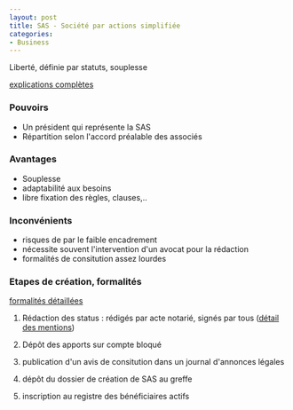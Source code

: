 ```yaml
---
layout: post
title: SAS - Société par actions simplifiée
categories:
- Business
---
```

Liberté, définie par statuts, souplesse

[explications complètes](https://droit-finances.commentcamarche.com/contents/1559-sas-societe-par-actions-simplifiee-definition-et-statuts)

### Pouvoirs
* Un président qui représente la SAS
* Répartition selon l'accord préalable des associés
	
### Avantages
* Souplesse
* adaptabilité aux besoins
* libre fixation des règles, clauses,..

### Inconvénients
* risques de par le faible encadrement
* nécessite souvent l'intervention d'un avocat pour la rédaction
* formalités de consitution assez lourdes

### Etapes de création, formalités
[formalités détaillées](https://www.lecoindesentrepreneurs.fr/formalites-creation-sas/)

1. Rédaction des status : rédigés par acte notarié, signés par tous ([détail des mentions](https://www.lecoindesentrepreneurs.fr/mentions-obligatoires-statuts-de-sas-sasu/))


2. Dépôt des apports sur compte bloqué

3. publication d'un avis de consitution dans un journal d'annonces légales

4. dépôt du dossier de création de SAS au greffe

5. inscription au registre des bénéficiaires actifs
